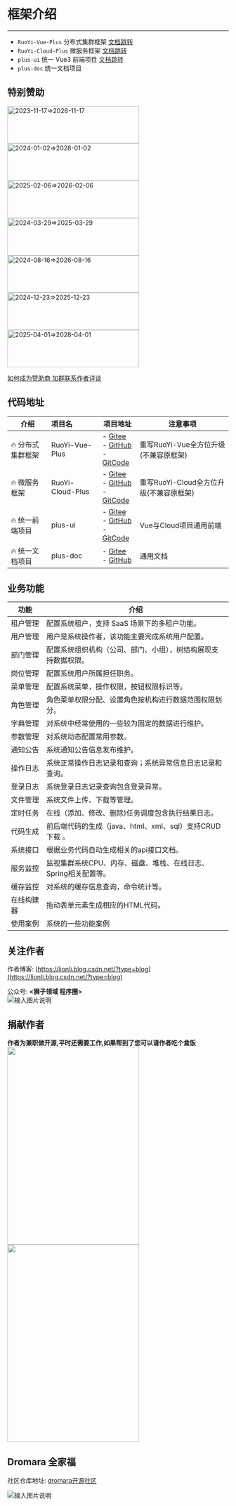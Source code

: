 # 框架介绍
- - -
- `RuoYi-Vue-Plus` 分布式集群框架 [文档跳转](/ruoyi-vue-plus/home.md)
- `RuoYi-Cloud-Plus` 微服务框架 [文档跳转](/ruoyi-cloud-plus/home.md)
- `plus-ui` 统一 Vue3 前端项目 [文档跳转](/plus-ui/home.md)
- `plus-doc` 统一文档项目

## 特别赞助

<a href="https://gitee.com/dromara/MaxKey"><img src="https://foruda.gitee.com/images/1700187453544179968/7342304a_1766278.png" width="300px" height="85px" alt="2023-11-17=>2026-11-17"></a>
<a href="http://ccflow.org/?frm=ryPlus"><img src="https://foruda.gitee.com/images/1704162419429172656/d0521e59_1766278.png" width="300px" height="85px" alt="2024-01-02=>2028-01-02"></a>
<a href="http://www.shuduokeji.com"><img src="https://foruda.gitee.com/images/1705569347386939952/3f187980_1766278.jpeg" width="300px" height="85px" alt="2025-02-06=>2026-02-06"></a>
<br>
<a href="https://www.jnpfsoft.com/index.html?from=plus-doc"><img src="https://foruda.gitee.com/images/1732520348262343872/558bb03b_1766278.jpeg" width="300px" height="85px" alt="2024-03-29=>2025-03-29"></a>
<a href="https://item.jd.com/14804836.html?from=plus-doc"><img src="https://foruda.gitee.com/images/1727495530501882313/359433de_1766278.jpeg" width="300px" height="85px" alt="2024-08-16=>2026-08-16"></a>
<a href="https://www.73app.cn/"><img src="https://foruda.gitee.com/images/1734934058599480904/75ec6220_1766278.jpeg" width="300px" height="85px" alt="2024-12-23=>2025-12-23"></a>
<br>
<a href="https://www.mall4j.com/cn/?statId=11"><img src="https://foruda.gitee.com/images/1743474993201566779/5e4e7a2e_1766278.jpeg" width="300px" height="85px" alt="2025-04-01=>2028-04-01"></a>

[如何成为赞助商 加群联系作者详谈](/common/add_group.md)

## 代码地址

| 介绍         | 项目名              | 项目地址                                                                                                                                                                           | 注意事项                       |
|------------|:-----------------|--------------------------------------------------------------------------------------------------------------------------------------------------------------------------------|----------------------------|
| 🔥 分布式集群框架 | RuoYi-Vue-Plus   | - [Gitee](https://gitee.com/dromara/RuoYi-Vue-Plus)<br> - [GitHub](https://github.com/dromara/RuoYi-Vue-Plus)<br> - [GitCode](https://gitcode.com/dromara/RuoYi-Vue-Plus)      | 重写RuoYi-Vue全方位升级(不兼容原框架)   |
| 🔥 微服务框架   | RuoYi-Cloud-Plus | - [Gitee](https://gitee.com/dromara/RuoYi-Cloud-Plus)<br>- [GitHub](https://github.com/dromara/RuoYi-Cloud-Plus)<br> - [GitCode](https://gitcode.com/dromara/RuoYi-Cloud-Plus) | 重写RuoYi-Cloud全方位升级(不兼容原框架) |
| 🔥 统一前端项目  | plus-ui          | - [Gitee](https://gitee.com/JavaLionLi/plus-ui)<br>- [GitHub](https://github.com/JavaLionLi/plus-ui)<br> - [GitCode](https://gitcode.com/dromara/plus-ui)                      | Vue与Cloud项目通用前端            |
| 🔥 统一文档项目  | plus-doc         | - [Gitee](https://gitee.com/dromara/plus-doc)<br>- [GitHub](https://github.com/dromara/plus-doc)                                                                               | 通用文档                       |


## 业务功能

| 功能    | 介绍                                    |
|-------|---------------------------------------|
| 租户管理  | 配置系统租户，支持 SaaS 场景下的多租户功能。             |
| 用户管理  | 用户是系统操作者，该功能主要完成系统用户配置。               |
| 部门管理  | 配置系统组织机构（公司、部门、小组），树结构展现支持数据权限。       |
| 岗位管理  | 配置系统用户所属担任职务。                         |
| 菜单管理  | 配置系统菜单，操作权限，按钮权限标识等。                  |
| 角色管理  | 角色菜单权限分配、设置角色按机构进行数据范围权限划分。           |
| 字典管理  | 对系统中经常使用的一些较为固定的数据进行维护。               |
| 参数管理  | 对系统动态配置常用参数。                          |
| 通知公告  | 系统通知公告信息发布维护。                         |
| 操作日志  | 系统正常操作日志记录和查询；系统异常信息日志记录和查询。          |
| 登录日志  | 系统登录日志记录查询包含登录异常。                     |
| 文件管理  | 系统文件上传、下载等管理。                         |
| 定时任务  | 在线（添加、修改、删除)任务调度包含执行结果日志。             |
| 代码生成  | 前后端代码的生成（java、html、xml、sql）支持CRUD下载 。 |
| 系统接口  | 根据业务代码自动生成相关的api接口文档。                 |
| 服务监控  | 监视集群系统CPU、内存、磁盘、堆栈、在线日志、Spring相关配置等。  |
| 缓存监控  | 对系统的缓存信息查询，命令统计等。                     |
| 在线构建器 | 拖动表单元素生成相应的HTML代码。                    |
| 使用案例  | 系统的一些功能案例                             |

## 关注作者

作者博客: [https://lionli.blog.csdn.net/?type=blog](https://lionli.blog.csdn.net/?type=blog)

公众号: **<狮子领域 程序圈>**
<br>
![输入图片说明](https://foruda.gitee.com/images/1678975769377570440/507062df_1766278.png "屏幕截图")

## 捐献作者

**作者为兼职做开源,平时还需要工作,如果帮到了您可以请作者吃个盒饭**
<br>
<img src="https://foruda.gitee.com/images/1725259663554875162/bd86a165_1766278.png" width="300px" height="450px" /><img src="https://foruda.gitee.com/images/1725259708005620620/22833e19_1766278.jpeg" width="300px" height="450px" />

## Dromara 全家福

社区仓库地址: [dromara开源社区](https://gitee.com/organizations/dromara/projects)

![输入图片说明](https://foruda.gitee.com/images/1706071866226295002/68cffcf6_1766278.png "屏幕截图")


